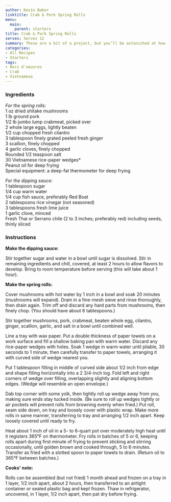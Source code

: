```yaml
---
author: Kevin Baker
linktitle: Crab & Pork Spring Rolls
menu:
  main:
    parent: starters
title: Crab & Pork Spring Rolls
serves: Serves 12
summary: These are a bit of a project, but you’ll be astonished at how good they are! The pork is critical in these crisp little rolls — the pork fat brings all of the other flavors together and provides an intensity and tenderness to the delicate crab.  Don’t skip the pungent, kicky dipping sauce; it’s key to the flavor profile of this dish. This recipe can easily be halved.
categories:
- All Recipes
- Starters
tags: 
- Hors d'oeuvres 
- Crab
- Vietnamese
---
```

### Ingredients

<div class="ingredient-list">

*For the spring rolls:*  
1 oz dried shitake mushrooms  
1 lb ground pork  
1/2 lb jumbo lump crabmeat, picked over  
2 whole large eggs, lightly beaten  
1/2 cup chopped fresh cilantro  
3 tablespoon finely grated peeled fresh ginger  
3 scallion, finely chopped  
4 garlic cloves, finely chopped  
Rounded 1/2 teaspoon salt  
30 Vietnamese rice-paper  wedges*  
Peanut oil for deep frying  
Special equipment: a deep-fat thermometer for deep frying  
  
*For the dipping sauce:*  
1 tablespoon sugar  
1/4 cup warm water  
1/4 cup fish sauce, preferably Red Boat  
2 tablespoons rice vinegar (not seasoned)  
3 tablespoons fresh lime juice  
1 garlic clove, minced  
Fresh Thai or Serrano chile (2 to 3 inches; preferably red) including seeds, thinly sliced   

</div>

### Instructions

**Make the dipping sauce:**   

Stir together sugar and water in a bowl until sugar is dissolved. Stir in remaining ingredients and chill, covered, at least 2 hours to allow flavors to develop. Bring to room temperature before serving (this will take about 1 hour).

**Make the spring rolls:**

Cover mushrooms with hot water by 1 inch in a bowl and soak 20 minutes (mushrooms will expand). Drain in a fine-mesh sieve and rinse thoroughly, then drain again. Trim off and discard any hard parts from mushrooms, then finely chop. (You should have about 6 tablespoons.)

Stir together mushrooms, pork, crabmeat, beaten whole egg, cilantro, ginger, scallion, garlic, and salt in a bowl until combined well.

Line a tray with wax paper. Put a double thickness of paper towels on a work surface and fill a shallow baking pan with warm water. Discard any rice-paper wedges with holes. Soak 1 wedge in warm water until pliable, 30 seconds to 1 minute, then carefully transfer to paper towels, arranging it with curved side of wedge nearest you.

Put 1 tablespoon filling in middle of curved side about 1/2 inch from edge and shape filling horizontally into a 2 3/4-inch log. Fold left and right corners of wedge over filling, overlapping slightly and aligning bottom edges. (Wedge will resemble an open envelope.)

Dab top corner with some yolk, then tightly roll up wedge away from you, making sure ends stay tucked inside. (Be sure to roll up wedges tightly or air pockets will prevent rolls from browning evenly when fried.) Put roll, seam side down, on tray and loosely cover with plastic wrap. Make more rolls in same manner, transferring to tray and arranging 1/2 inch apart. Keep loosely covered until ready to fry.

Heat about 1 inch of oil in a 5- to 6-quart pot over moderately high heat until it registers 365°F on thermometer. Fry rolls in batches of 5 or 6, keeping rolls apart during first minute of frying to prevent sticking and stirring occasionally, until golden brown and cooked through, 5 to 6 minutes. Transfer as fried with a slotted spoon to paper towels to drain. (Return oil to 365°F between batches.)

**Cooks' note:**

Rolls can be assembled (but not fried) 1 month ahead and frozen on a tray in 1 layer, 1/2 inch apart, about 2 hours, then transferred to an airtight container or sealed plastic bag and kept frozen. Thaw in refrigerator, uncovered, in 1 layer, 1/2 inch apart, then pat dry before frying.
